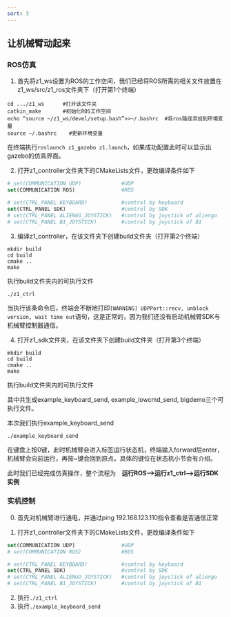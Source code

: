 ```yaml
---
sort: 3
---
```

## 让机械臂动起来

### ROS仿真

1. 首先将z1_ws设置为ROS的工作空间，我们已经将ROS所需的相关文件放置在z1_ws/src/z1_ros文件夹下（打开第1个终端）
```
cd .../z1_ws      #打开该文件夹
catkin_make       #初始化ROS工作空间
echo “source ~/z1_ws/devel/setup.bash”>>~/.bashrc  #将ros路径添加到环境变量
source ~/.bashrc    #更新环境变量
```
在终端执行`roslaunch z1_gazebo z1.launch`，如果成功配置此时可以显示出gazebo的仿真界面。

2. 打开z1_controller文件夹下的CMakeLists文件，更改编译条件如下

```cmake
# set(COMMUNICATION UDP)             #UDP
set(COMMUNICATION ROS)               #ROS

# set(CTRL_PANEL KEYBOARD)           #control by keyboard
set(CTRL_PANEL SDK)                  #control by SDK
# set(CTRL_PANEL ALIENGO_JOYSTICK)   #control by joystick of aliengo
# set(CTRL_PANEL B1_JOYSTICK)        #control by joystick of B1
```
3. 编译z1_controller，在该文件夹下创建build文件夹（打开第2个终端）
```
mkdir build
cd build
cmake ..
make
```
执行build文件夹内的可执行文件
```
./z1_ctrl
```
当执行该条命令后，终端会不断地打印`[WARNING] UDPPort::recv, unblock version, wait time out`语句，这是正常的，因为我们还没有启动机械臂SDK与机械臂控制器通信。

4. 打开z1_sdk文件夹，在该文件夹下创建build文件夹（打开第3个终端）
```
mkdir build
cd build
cmake ..
make
```
执行build文件夹内的可执行文件

其中共生成example_keyboard_send, example_lowcmd_send, bigdemo三个可执行文件。

本次我们执行example_keyboard_send
```
./example_keyboard_send
```

在键盘上按0键，此时机械臂会进入标签运行状态机，终端输入forward后enter，机械臂会向前运行，再按~键会回到原点。具体的键位在状态机小节会有介绍。

此时我们已经完成仿真操作，整个流程为&emsp;**运行ROS-->运行z1_ctrl-->运行SDK实例**

### 实机控制

0. 首先对机械臂进行通电，并通过ping 192.168.123.110指令查看是否通信正常

1. 打开z1_controller文件夹下的CMakeLists文件，更改编译条件如下

```cmake
set(COMMUNICATION UDP)               #UDP
# set(COMMUNICATION ROS)             #ROS

# set(CTRL_PANEL KEYBOARD)           #control by keyboard
set(CTRL_PANEL SDK)                  #control by SDK
# set(CTRL_PANEL ALIENGO_JOYSTICK)   #control by joystick of aliengo
# set(CTRL_PANEL B1_JOYSTICK)        #control by joystick of B1
```
2. 执行`./z1_ctrl`
3. 执行`./example_keyboard_send`